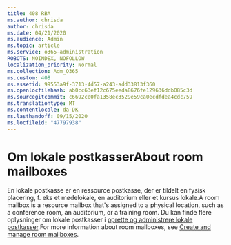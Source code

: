```yaml
---
title: 408 RBA
ms.author: chrisda
author: chrisda
ms.date: 04/21/2020
ms.audience: Admin
ms.topic: article
ms.service: o365-administration
ROBOTS: NOINDEX, NOFOLLOW
localization_priority: Normal
ms.collection: Adm_O365
ms.custom: 408
ms.assetid: 99553a9f-3713-4d57-a243-add33813f360
ms.openlocfilehash: ab0cc63ef12c675eeda8676fe129636ddb085c3d
ms.sourcegitcommit: c6692ce0fa1358ec3529e59ca0ecdfdea4cdc759
ms.translationtype: MT
ms.contentlocale: da-DK
ms.lasthandoff: 09/15/2020
ms.locfileid: "47797938"
---
```

# <a name="about-room-mailboxes"></a><span data-ttu-id="c68ad-102">Om lokale postkasser</span><span class="sxs-lookup"><span data-stu-id="c68ad-102">About room mailboxes</span></span>

<span data-ttu-id="c68ad-103">En lokale postkasse er en ressource postkasse, der er tildelt en fysisk placering, f. eks et mødelokale, en auditorium eller et kursus lokale.</span><span class="sxs-lookup"><span data-stu-id="c68ad-103">A room mailbox is a resource mailbox that's assigned to a physical location, such as a conference room, an auditorium, or a training room.</span></span> <span data-ttu-id="c68ad-104">Du kan finde flere oplysninger om lokale postkasser i [oprette og administrere lokale postkasser](https://go.microsoft.com/fwlink/p/?linkid=717533).</span><span class="sxs-lookup"><span data-stu-id="c68ad-104">For more information about room mailboxes, see [Create and manage room mailboxes](https://go.microsoft.com/fwlink/p/?linkid=717533).</span></span>
